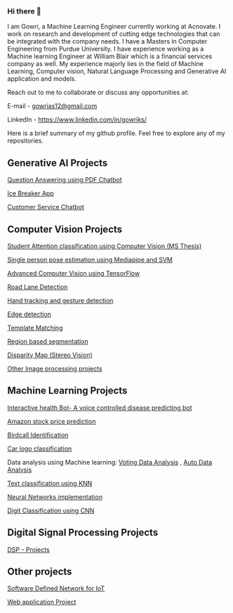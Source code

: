 ### Hi there 👋

<!--
**gowriks12/gowriks12** is a ✨ _special_ ✨ repository because its `README.md` (this file) appears on your GitHub profile.

Here are some ideas to get you started:

- 🔭 I’m currently working on ...
- 🌱 I’m currently learning ...
- 👯 I’m looking to collaborate on ...
- 🤔 I’m looking for help with ...
- 💬 Ask me about ...
- 📫 How to reach me: ...
- 😄 Pronouns: ...
- ⚡ Fun fact: ...
- 🔭 I’m currently working on ...
-  
-->

I am Gowri, a Machine Learning Engineer currently working at Acnovate. I work on research and development of cutting edge technologies that can be integrated with the company needs. I have a Masters in Computer Engineering from Purdue University. I have experience working as a Machine learning Engineer at William Blair which is a financial services company as well. My experience majorly lies in the field of Machine Learning, Computer vision, Natural Language Processing and Generative AI application and models.

Reach out to me to collaborate or discuss any opportunities at:

E-mail - gowrias12@gmail.com

LinkedIn - https://www.linkedin.com/in/gowriks/

Here is a brief summary of my github profile. Feel free to explore any of my repositories.

## Generative AI Projects
[Question Answering using PDF Chatbot](https://github.com/gowriks12/Qna-Chatbot)

[Ice Breaker App](https://github.com/gowriks12/IceBreakerApp)

[Customer Service Chatbot](https://github.com/gowriks12/chatbot-customer-service)

## Computer Vision Projects
[Student Attention classification using Computer Vision (MS Thesis)](https://github.com/gowriks12/student-attentiveness-classification)

[Single person pose estimation using Mediapipe and SVM](https://github.com/gowriks12/pose-estimation)

[Advanced Computer Vision using TensorFlow](https://github.com/gowriks12/Advanced-Computer-Vision-TF)

[Road Lane Detection](https://github.com/gowriks12/lane-detection)

[Hand tracking and gesture detection](https://github.com/gowriks12/Hand-Tracking-Gesture-Detection)

[Edge detection](https://github.com/gowriks12/Edge-Detection)

[Template Matching](https://github.com/gowriks12/Template-Matching)

[Region based segmentation](https://github.com/gowriks12/Region-based-segmentation)

[Disparity Map (Stereo Vision)](https://github.com/gowriks12/Disparity-Map)

[Other Image processing projects](https://github.com/gowriks12/CV-Projects)


## Machine Learning Projects
[Interactive health Bot- A voice controlled disease predicting bot](https://github.com/gowriks12/Interactive-Health-Bot)

[Amazon stock price prediction](https://github.com/gowriks12/Amazon-Stock-Prediction)

[Birdcall Identification](https://github.com/gowriks12/birdcall-identification)

[Car logo classification](https://github.com/gowriks12/logo-recognition)

Data analysis using Machine learning: [Voting Data Analysis](https://github.com/gowriks12/Voting_data_analysis) , [Auto Data Analysis](https://github.com/gowriks12/auto_data_analysis)

[Text classification using KNN](https://github.com/gowriks12/text_classification-KNN)

[Neural Networks implementation](https://github.com/gowriks12/Implementing-backpropogation-algorithm)

[Digit Classification using CNN](https://github.com/gowriks12/digit-classification-CNN)

## Digital Signal Processing Projects
[DSP - Projects](https://github.com/gowriks12/DSP-projects)

## Other projects
[Software Defined Network for IoT](https://github.com/gowriks12/SDNinIoT)

[Web application Project](https://github.com/gowriks12/Software-Engineering-Project)
